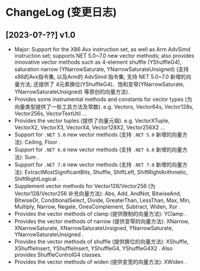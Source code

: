 # ChangeLog (变更日志)

## [2023-0?-??] v1.0

- Major: Support for the X86 Avx instruction set, as well as Arm AdvSimd instruction set; supports NET 5.0~7.0 new vector methods; also provides innovative vector methods such as 4-element shuffle (YShuffleG4), saturation narrow (YNarrowSaturate, YNarrowSaturateUnsigned) (支持 x86的Avx指令集, 以及Arm的 AdvSimd 指令集; 支持 NET 5.0~7.0 新增的向量方法; 还提供了 4元素换位(YShuffleG4)、饱和变窄(YNarrowSaturate, YNarrowSaturateUnsigned) 等原创的向量方法).
- Provides some instrumental methods and constants for vector types (为向量类型提供了一些工具方法及常数). e.g. Vectors, Vector64s, Vector128s, Vector256s, VectorTextUtil ...
- Provides the vector tuples (提供了向量元祖). e.g. VectorXTuple, VectorX2, VectorX3, VectorX4, Vector128X2, Vector256X2 ...
- Support for `.NET 5.0` new vector methods (支持 `.NET 5.0` 新增的向量方法): Ceiling, Floor .
- Support for `.NET 6.0` new vector methods (支持 `.NET 6.0` 新增的向量方法): Sum .
- Support for `.NET 7.0` new vector methods (支持 `.NET 7.0` 新增的向量方法): ExtractMostSignificantBits, Shuffle, ShiftLeft, ShiftRightArithmetic, ShiftRightLogical .
- Supplement vector methods for Vector128/Vector256 (为 Vector128/Vector256 补充向量方法): Abs, Add, AndNot, BitwiseAnd, BitwiseOr, ConditionalSelect, Divide, GreaterThan, LessThan, Max, Min, Multiply, Narrow, Negate, OnesComplement, Subtract, Widen, Xor .
- Provides the vector methods of clamp (提供限制的向量方法): YClamp .
- Provides the vector methods of narrow (提供变窄的向量方法): XNarrow, XNarrowSaturate, XNarrowSaturateUnsigned, YNarrowSaturate, YNarrowSaturateUnsigned .
- Provides the vector methods of shuffle (提供换位的向量方法): XShuffle, XShuffleInsert, YShuffleInsert, YShuffleG4, YShuffleG4X2 . Also provides ShuffleControlG4 classes.
- Provides the vector methods of widen (提供变宽的向量方法): XWiden .



